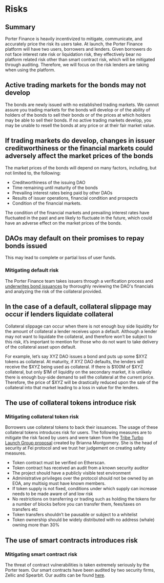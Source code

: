 # Risks

## Summary&#x20;

Porter Finance is heavily incentivized to mitigate, communicate, and accurately price the risk its users take. At launch, the Porter Finance platform will have two users, borrowers and lenders. Given borrowers do not face interest rate risk or liquidation risk, they effectively bear no platform related risk other than smart contract risk, which will be mitigated through auditing. Therefore, we will focus on the risk lenders are taking when using the platform.

## Active trading markets for the bonds may not develop&#x20;

The bonds are newly issued with no established trading markets. We cannot assure you trading markets for the bonds will develop or of the ability of holders of the bonds to sell their bonds or of the prices at which holders may be able to sell their bonds. If no active trading markets develop, you may be unable to resell the bonds at any price or at their fair market value.

## If trading markets do develop, changes in issuer creditworthiness or the financial markets could adversely affect the market prices of the bonds&#x20;

The market prices of the bonds will depend on many factors, including, but not limited to, the following:&#x20;

* Creditworthiness of the issuing DAO
* Time remaining until maturity of the bonds
* Prevailing interest rates being paid by other DAOs
* Results of issuer operations, financial condition and prospects
* Condition of the financial markets.

The condition of the financial markets and prevailing interest rates have fluctuated in the past and are likely to fluctuate in the future, which could have an adverse effect on the market prices of the bonds.

## DAOs may default on their promises to repay bonds issued

This may lead to complete or partial loss of user funds.

### Mitigating default risk

The Porter Finance team takes issuers through a verification process and [underwrites bond issuances](../participants/porter/underwriting-process-overview.md) by thoroughly reviewing the DAO's financials and analyzing the risk of the collateral provided.

## In the case of a default, collateral slippage may occur if lenders liquidate collateral

Collateral slippage can occur when there is not enough buy side liquidity for the amount of collateral a lender receives upon a default. Although a lender may not want to liquidate the collateral, and therefore won’t be subject to this risk, it’s important to mention for those who do not want to take delivery of the collateral asset upon default.

For example, let’s say XYZ DAO issues a bond and puts up some $XYZ tokens as collateral. At maturity, if XYZ DAO defaults, the lenders will receive the $XYZ being used as collateral. If there is $100M of $XYZ collateral, but only $1M of liquidity on the secondary market, it is unlikely there is enough buy-side demand to sell the collateral at the current price. Therefore, the price of $XYZ will be drastically reduced upon the sale of the collateral into that market leading to a loss in value for the lenders.&#x20;

## The use of collateral tokens introduce risk

### Mitigating collateral token risk

Borrowers use collateral tokens to back their issuances. The usage of these collateral tokens introduces risk for users. The following measures are to mitigate the risk faced by users and were taken from the [Tribe Turbo Launch Group proposal](https://tribe.fei.money/t/tribe-turbo-launch-group/3959) created by Brianna Montgomery. She is the head of security at Fei protocol and we trust her judgement on creating safety measures.

* Token contract must be verified on Etherscan.&#x20;
* Token contract has received an audit from a known security auditor&#x20;
* The project should have a publicly visible test environment&#x20;
* Administrative privileges over the protocol should not be owned by an EOA, any multisig must have known members.&#x20;
* If token supply is not fixed, conditions under which supply can increase needs to be made aware of and low risk&#x20;
* No restrictions on transferring or trading such as holding the tokens for a number of blocks before you can transfer them, fees/taxes on transfers etc&#x20;
* Token transfers shouldn’t be pausable or subject to a whitelist&#x20;
* Token ownership should be widely distributed with no address (whale) owning more than 30%&#x20;

## The use of smart contracts introduces risk

### Mitigating smart contract risk

The threat of contract vulnerabilities is taken extremely seriously by the Porter team. Our smart contracts have been audited by two security firms, Zellic and Spearbit. Our audits can be found [here](https://github.com/porter-finance/audits).

